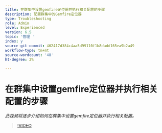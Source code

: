 ```yaml
---
title: 在群集中设置gemfire定位器并执行相关配置的步骤
description: 配置群集中的Gemfire定位器
type: Troubleshooting
role: Admin
level: Experienced
version: 6.5
topic: '管理 '
index: y
source-git-commit: 462417d384c4aa5d99110f1b8dadd165ea9b2a49
workflow-type: tm+mt
source-wordcount: '48'
ht-degree: 2%

---
```



# 在群集中设置gemfire定位器并执行相关配置的步骤

*此视频将逐步介绍如何在群集中设置gemfire定位器并执行相关配置。*

>[!VIDEO](https://video.tv.adobe.com/v/335544?quality=9&learn=on)
